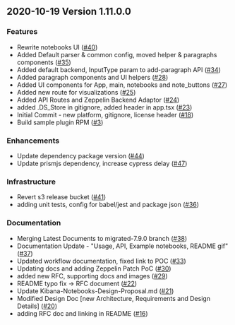 ## 2020-10-19 Version 1.11.0.0

### Features
* Rewrite notebooks UI ([#40](https://github.com/opendistro-for-elasticsearch/kibana-notebooks/pull/40))
* Added Default parser & common config, moved helper & paragraphs components ([#35](https://github.com/opendistro-for-elasticsearch/kibana-notebooks/pull/35))
* Added default backend, InputType param to add-paragraph API ([#34](https://github.com/opendistro-for-elasticsearch/kibana-notebooks/pull/34))
* Added paragraph components and UI helpers ([#28](https://github.com/opendistro-for-elasticsearch/kibana-notebooks/pull/28))
* Added UI components for App, main, notebooks and note_buttons ([#27](https://github.com/opendistro-for-elasticsearch/kibana-notebooks/pull/27))
* Added new route for visualizations ([#25](https://github.com/opendistro-for-elasticsearch/kibana-notebooks/pull/25))
* Added API Routes and Zeppelin Backend Adaptor ([#24](https://github.com/opendistro-for-elasticsearch/kibana-notebooks/pull/24))
* added .DS_Store in gitignore, added header in app.tsx ([#23](https://github.com/opendistro-for-elasticsearch/kibana-notebooks/pull/23))
* Initial Commit - new platform, gitignore, license header ([#18](https://github.com/opendistro-for-elasticsearch/kibana-notebooks/pull/18))
* Build sample plugin RPM ([#3](https://github.com/opendistro-for-elasticsearch/kibana-notebooks/pull/3))


### Enhancements
* Update dependency package version ([#44](https://github.com/opendistro-for-elasticsearch/kibana-notebooks/pull/44))
* Update prismjs dependency, increase cypress delay ([#47](https://github.com/opendistro-for-elasticsearch/kibana-notebooks/pull/47))


### Infrastructure
* Revert s3 release bucket ([#41](https://github.com/opendistro-for-elasticsearch/kibana-notebooks/pull/41))
* adding unit tests, config for babel/jest and package json ([#36](https://github.com/opendistro-for-elasticsearch/kibana-notebooks/pull/36))


### Documentation
* Merging Latest Documents to migrated-7.9.0 branch ([#38](https://github.com/opendistro-for-elasticsearch/kibana-notebooks/pull/38))
* Documentation Update - "Usage, API, Example notebooks, README gif" ([#37](https://github.com/opendistro-for-elasticsearch/kibana-notebooks/pull/37))
* Updated workflow documentation, fixed link to POC ([#33](https://github.com/opendistro-for-elasticsearch/kibana-notebooks/pull/33))
* Updating docs and adding Zeppelin Patch PoC ([#30](https://github.com/opendistro-for-elasticsearch/kibana-notebooks/pull/30))
* added new RFC, supporting docs and images ([#29](https://github.com/opendistro-for-elasticsearch/kibana-notebooks/pull/29))
* README typo fix -> RFC document ([#22](https://github.com/opendistro-for-elasticsearch/kibana-notebooks/pull/22))
* Update Kibana-Notebooks-Design-Proposal.md ([#21](https://github.com/opendistro-for-elasticsearch/kibana-notebooks/pull/21))
* Modified Design Doc [new Architecture, Requirements and Design Details] ([#20](https://github.com/opendistro-for-elasticsearch/kibana-notebooks/pull/20))
* adding RFC doc and linking in README  ([#16](https://github.com/opendistro-for-elasticsearch/kibana-notebooks/pull/16))
